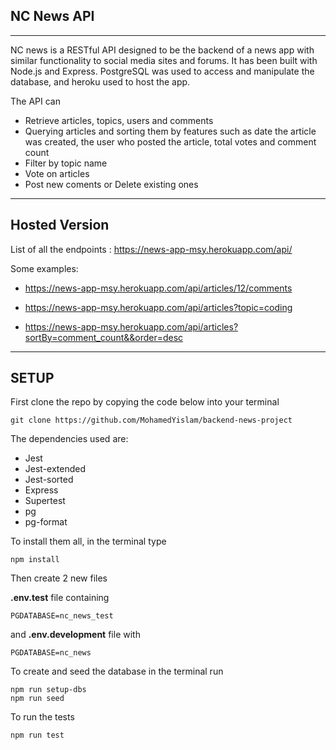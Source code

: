 ## NC News API

------------------------

NC news is a RESTful API designed to be the backend of a news app with similar functionality to social media sites and forums. It has been built with Node.js and Express.
PostgreSQL was used to access and manipulate the database, and heroku used to host the app.

The API can 
-   Retrieve articles, topics, users and comments
-   Querying articles and sorting them by features such as date the article was created, the user who posted the article,  total votes and comment count
- Filter by topic name
- Vote on articles
- Post new coments or Delete existing ones


-------

## Hosted Version

List of all the endpoints :  https://news-app-msy.herokuapp.com/api/

Some examples: 
- https://news-app-msy.herokuapp.com/api/articles/12/comments

- https://news-app-msy.herokuapp.com/api/articles?topic=coding

- https://news-app-msy.herokuapp.com/api/articles?sortBy=comment_count&&order=desc




----



## SETUP

First clone the repo by copying the code below into your terminal

    git clone https://github.com/MohamedYislam/backend-news-project
    
The dependencies used are:

*  Jest
*  Jest-extended
*  Jest-sorted
*  Express
*  Supertest
*  pg
*  pg-format

To install them all, in the terminal type

    npm install


Then create 2 new files

  **.env.test** file containing

    PGDATABASE=nc_news_test
and  **.env.development** file with

    PGDATABASE=nc_news



To create and seed the database in the terminal run

    npm run setup-dbs
    npm run seed

To run the tests

    npm run test